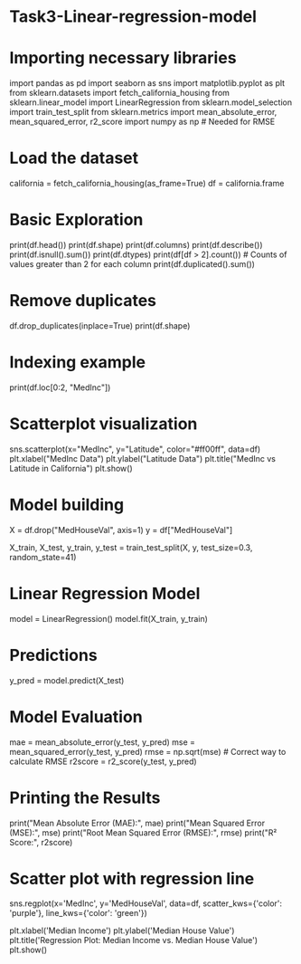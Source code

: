 # Task3-Linear-regression-model
# Importing necessary libraries
import pandas as pd 
import seaborn as sns
import matplotlib.pyplot as plt
from sklearn.datasets import fetch_california_housing
from sklearn.linear_model import LinearRegression
from sklearn.model_selection import train_test_split 
from sklearn.metrics import mean_absolute_error, mean_squared_error, r2_score
import numpy as np  # Needed for RMSE

# Load the dataset
california = fetch_california_housing(as_frame=True)
df = california.frame

# Basic Exploration
print(df.head())
print(df.shape)
print(df.columns)
print(df.describe())
print(df.isnull().sum())
print(df.dtypes)
print(df[df > 2].count())  # Counts of values greater than 2 for each column
print(df.duplicated().sum())

# Remove duplicates
df.drop_duplicates(inplace=True)
print(df.shape)

# Indexing example
print(df.loc[0:2, "MedInc"])

# Scatterplot visualization
sns.scatterplot(x="MedInc", y="Latitude", color="#ff00ff", data=df)
plt.xlabel("MedInc Data")
plt.ylabel("Latitude Data")
plt.title("MedInc vs Latitude in California")
plt.show()

# Model building
X = df.drop("MedHouseVal", axis=1)
y = df["MedHouseVal"]

X_train, X_test, y_train, y_test = train_test_split(X, y, test_size=0.3, random_state=41)

# Linear Regression Model
model = LinearRegression()
model.fit(X_train, y_train)

# Predictions
y_pred = model.predict(X_test)

# Model Evaluation
mae = mean_absolute_error(y_test, y_pred)
mse = mean_squared_error(y_test, y_pred)
rmse = np.sqrt(mse)  # Correct way to calculate RMSE
r2score = r2_score(y_test, y_pred)

# Printing the Results
print("Mean Absolute Error (MAE):", mae)
print("Mean Squared Error (MSE):", mse)
print("Root Mean Squared Error (RMSE):", rmse)
print("R² Score:", r2score)


# Scatter plot with regression line
sns.regplot(x='MedInc', y='MedHouseVal', data=df, scatter_kws={'color': 'purple'}, line_kws={'color': 'green'})

plt.xlabel('Median Income')
plt.ylabel('Median House Value')
plt.title('Regression Plot: Median Income vs. Median House Value')
plt.show()
